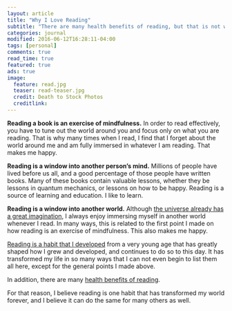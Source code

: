 ```yaml
---
layout: article
title: "Why I Love Reading"
subtitle: "There are many health benefits of reading, but that is not why I read"
categories: journal
modified: 2016-06-12T16:28:11-04:00
tags: [personal]
comments: true
read_time: true
featured: true
ads: true
image:
  feature: read.jpg
  teaser: read-teaser.jpg
  credit: Death to Stock Photos
  creditlink:
---
```


**Reading a book is an exercise of mindfulness.** In order to read effectively, you have to tune out the world around you and focus only on what you are reading. That is why many times when I read, I find that I forget about the world around me and am fully immersed in whatever I am reading. That makes me happy.

**Reading is a window into another person’s mind.** Millions of people have lived before us all, and a good percentage of those people have written books. Many of these books contain valuable lessons, whether they be lessons in quantum mechanics, or lessons on how to be happy. Reading is a source of learning and education. I like to learn.

**Reading is a window into another world.** Although <a href="https://www.goodreads.com/quotes/556058-i-think-nature-s-imagination-is-so-much-greater-than-man-s">the universe already has a great imagination</a>, I always enjoy immersing myself in another world whenever I read. In many ways, this is related to the first point I made on how reading is an exercise of mindfulness. This also makes me happy.

<a href="https://hungryminds.quora.com/How-to-Make-Reading-a-Habit">Reading is a habit that I developed</a> from a very young age that has greatly shaped how I grew and developed, and continues to do so to this day. It has transformed my life in so many ways that I can not even begin to list them all here, except for the general points I made above.

In addition, there are many <a href="http://www.newyorker.com/culture/cultural-comment/can-reading-make-you-happier">health benefits of reading</a>.

For that reason, I believe reading is one habit that has transformed my world forever, and I believe it can do the same for many others as well.
